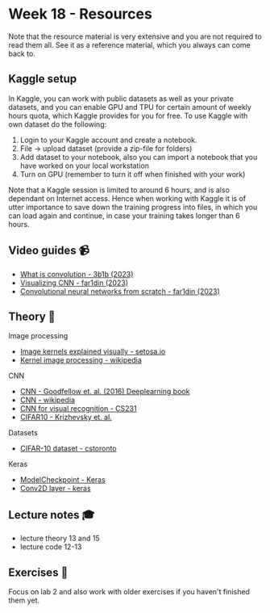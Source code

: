 # Week 18 - Resources

Note that the resource material is very extensive and you are not required to read them all. See it as a reference material, which you always can come back to. 

## Kaggle setup
In Kaggle, you can work with public datasets as well as your private datasets, and you can enable GPU and TPU for certain amount of weekly hours quota, which Kaggle provides for you for free. To use Kaggle with own dataset do the following:

1. Login to your Kaggle account and create a notebook. 
2. File -> upload dataset (provide a zip-file for folders)
3. Add dataset to your notebook, also you can import a notebook that you have worked on your local workstation 
4. Turn on GPU (remember to turn it off when finished with your work)

Note that a Kaggle session is limited to around 6 hours, and is also dependant on Internet access. Hence when working with Kaggle it is of utter importance to save down the training progress into files, in which you can load again and continue, in case your training takes longer than 6 hours.


## Video guides :video_camera:

- [What is convolution - 3b1b (2023)](https://www.youtube.com/watch?v=KuXjwB4LzSA)
- [Visualizing CNN - far1din (2023)](https://www.youtube.com/watch?v=JboZfxUjLSk)
- [Convolutional neural networks from scratch - far1din (2023)](https://www.youtube.com/watch?v=jDe5BAsT2-Y)

## Theory :book:

Image processing
- [Image kernels explained visually - setosa.io](https://setosa.io/ev/image-kernels/)
- [Kernel image processing - wikipedia](https://en.wikipedia.org/wiki/Kernel_(image_processing))

CNN
- [CNN - Goodfellow et. al. (2016) Deeplearning book](https://www.deeplearningbook.org/contents/convnets.html)
- [CNN - wikipedia](https://en.wikipedia.org/wiki/Convolutional_neural_network)
- [CNN for visual recognition - CS231](https://cs231n.github.io/convolutional-networks/)
- [CIFAR10 - Krizhevsky et. al.](https://www.cs.toronto.edu/~kriz/cifar.html)

Datasets
- [CIFAR-10 dataset - cstoronto](https://www.cs.toronto.edu/~kriz/cifar.html)

Keras 
- [ModelCheckpoint - Keras](https://keras.io/api/callbacks/model_checkpoint/)
- [Conv2D layer - keras](https://keras.io/api/layers/convolution_layers/convolution2d/)


## Lecture notes :mortar_board:

- lecture theory 13 and 15
- lecture code 12-13

## Exercises :running:

Focus on lab 2 and also work with older exercises if you haven't finished them yet. 

